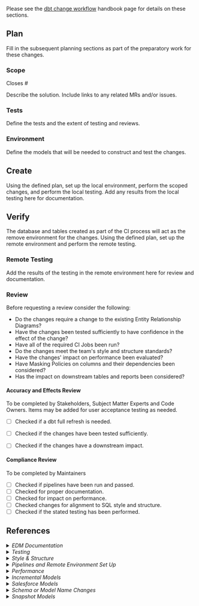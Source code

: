 <!---
  Use this template when making consequential changes to the `/transform` directory,
  including changes to dbt models, tests, seeds, and docs.
--->


Please see the [dbt change workflow](https://handbook.gitlab.com/handbook/business-technology/data-team/how-we-work/dbt-change-workflow/) handbook page for details on these sections.

## Plan

Fill in the subsequent planning sections as part of the preparatory work for these changes.

### Scope

<!--- Link the Issue this MR closes --->
Closes #

Describe the solution. Include links to any related MRs and/or issues.

### Tests

Define the tests and the extent of testing and reviews.

### Environment

Define the models that will be needed to construct and test the changes.

## Create

Using the defined plan, set up the local environment, perform the scoped changes, and perform the local testing.
Add any results from the local testing here for documentation.

## Verify

The database and tables created as part of the CI process will act as the remove environment for the changes. 
Using the defined plan, set up the remote environment and perform the remote testing.

### Remote Testing

Add the results of the testing in the remote environment here for review and documentation.

### Review

Before requesting a review consider the following:
- Do the changes require a change to the existing Entity Relationship Diagrams?
- Have the changes been tested sufficiently to have confidence in the effect of the change?
- Have all of the required CI Jobs been run?
- Do the changes meet the team's style and structure standards?
- Have the changes' impact on performance been evaluated?
- Have Masking Policies on columns and their dependencies been considered?
- Has the impact on downstream tables and reports been considered?

#### Accuracy and Effects Review
To be completed by Stakeholders, Subject Matter Experts and Code Owners. Items may be added for user acceptance testing as needed.

- [ ] Checked if a dbt full refresh is needed.
- [ ] Checked if the changes have been tested sufficiently.
- [ ] Checked if the changes have a downstream impact.


#### Compliance Review

To be completed by Maintainers

- [ ] Checked if pipelines have been run and passed.
- [ ] Checked for proper documentation.
- [ ] Checked for impact on performance.
- [ ] Checked changes for alignment to SQL style and structure.
- [ ] Checked if the stated testing has been performed.

## References

<details>
<summary><i>EDM Documentation</i></summary>

Change to EDM models should be reflected on an ERD in the [Lead to Cash ERD Library](https://handbook.gitlab.com/handbook/business-technology/data-team/platform/edw/#lead-to-cash-erds), [Product Release to Adoption ERD Library](https://handbook.gitlab.com/handbook/business-technology/data-team/platform/edw/#product-release-to-adoption-erds), or the [Team Member ERD Library](https://handbook.gitlab.com/handbook/business-technology/data-team/platform/edw/#team-member-erds). Additionally, all columns should be added and defined in the reliant `schema.yml` file.

</details>

<details>
<summary><i>Testing</i></summary>

[Component testing](https://handbook.gitlab.com/handbook/business-technology/data-team/how-we-work/dbt-change-workflow/#component-tests) should be implemented and documented for every model in a `schema.yml` file. At minimum, unique, not nullable fields, and foreign key constraints should be tested, if applicable.
Integration testing should be sufficient to be confident of the effect and impact of the changes. System testing should be used to show the effect and impact of the changes. Acceptance testing should be used to show that the changes meet the needs of the requestor requirements.


</details>

<details>
<summary><i>Style & Structure</i></summary>

- Field names should all be lowercase.
- Function names should all be capitalized.
- All references to existing tables/views/sources (i.e. `{{ ref('...') }}` statements) should be placed in CTEs at the top of the file.
- [dbt Style Guide](https://handbook.gitlab.com/handbook/business-technology/data-team/platform/dbt-guide/#style-and-usage-guide)
- [SQL Style Guide](https://handbook.gitlab.com/handbook/business-technology/data-team/platform/sql-style-guide/#sql-style-guide)

</details>

<details>
<summary><i>Pipelines and Remote Environment Set Up</i></summary>

- The `generate_dbt_docs` job can be used when only the documentation is changed.
- The `build_changes` job should be used for most changes.
- Variables can be added to the `build_changes` job to capture more nuance in the build.
- The `custom_invocation` job can be used to capture anything not covered by the `build_changes` job.
- [dbt CI Jobs](https://handbook.gitlab.com/handbook/business-technology/data-team/platform/ci-jobs/#-dbt-run)

**Which pipeline job do I run?** See the crosswalk our [handbook page](https://handbook.gitlab.com/handbook/business-technology/data-team/platform/ci-jobs/#build_changes) on our CI jobs to better understand which job to run base on what changes are being made.

**What to do for failed pipelines** See our [handbook page](https://handbook.gitlab.com/handbook/business-technology/data-team/platform/ci-jobs/#what-to-do-if-a-pipeline-fails) 


</details>

<details>
<summary><i>Performance</i></summary>


- The [dbt Model Performance runbook](https://gitlab.com/gitlab-data/runbooks/-/blob/main/dbt_performance/model_build_performance.md) will retrieve the performance categories for any changed or new models.
- The [guidelines](https://handbook.gitlab.com/handbook/business-technology/data-team/platform/dbt-guide/#guidance-for-checking-model-performance) in the handbook provide information for improving the performance as needed.

</details>

<details>
<summary><i>Incremental Models</i></summary>

Incremental Models may require a full refresh of the model if the structure of the data or the business logic has changed.  If a full refresh is needed this should be made clear to the reviewer.

</details>

<details>
<summary><i>Salesforce Models</i></summary>


- [ ] Does this MR add, remove, or update logic in `sfdc_account_source`?
  - [ ] Mirror the changes in `sfdc_account_snapshots_source`.
- [ ] Does this MR add, remove, or update logic in `sfdc_opportunity_source`?
  - [ ] Mirror the changes in `sfdc_opportunity_snapshots_source`.
- [ ] Does this MR add, remove, or update logic in `sfdc_users_source`?
  - [ ] Mirror the changes in `sfdc_user_snapshots_source`.
- [ ] Does this MR add, remove, or update logic in `sfdc_account_fields`, `sfdc_user_fields`, or `prep_crm_opportunity`?
  - [ ]If the MR updates these models, a `dbt run --full-refresh` will be needed after merging the MR. Please, add it to the Reviewer Checklist to warn them that this step is required.

</details>

<details>
<summary><i>Schema or Model Name Changes</i></summary>

- If the change introduces a change to the name of a **schema** or **model**, then the impact the the downstream reporting should be evaluated. Also the table with the old model name will need to be dropped from the database, this task can be assigned to the Data Platform team.
- New schemas may require an update to the `data_observability` role permissions that Monte Carlo uses. Guidance for the permissions can be found in the [handbook](https://handbook.gitlab.com/handbook/business-technology/data-team/platform/monte-carlo/#note-on-dwh-permissions) and in MC's official docs.

</details>

<details>

<summary><i>Snapshot Models</i></summary>

If a snapshot model concerns GitLab.com data, make sure it is captured in the selection criteria of the [GDPR deletion macro](https://gitlab.com/gitlab-data/analytics/-/blob/master/transform/snowflake-dbt/macros/warehouse/gdpr_delete_gitlab_dotcom.sql) for GitLab.com data.

</details>
